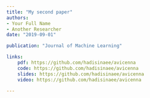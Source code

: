 ```yaml
---
title: "My second paper"
authors:
- Your Full Name
- Another Researcher
date: "2019-09-01"

publication: "Journal of Machine Learning"

links:
    pdf: https://github.com/hadisinaee/avicenna
    code: https://github.com/hadisinaee/avicenna
    slides: https://github.com/hadisinaee/avicenna
    video: https://github.com/hadisinaee/avicenna

---
```


